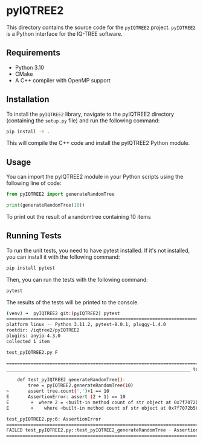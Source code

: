 # pyIQTREE2

This directory contains the source code for the `pyIQTREE2` project. `pyIQTREE2` is a Python interface for the IQ-TREE software.

## Requirements

- Python 3.10
- CMake
- A C++ compiler with OpenMP support

## Installation

To install the `pyIQTREE2` library, navigate to the pyIQTREE2 directory (containing the `setup.py` file) and run the following command:

```bash
pip install -e .
```

This will compile the C++ code and install the pyIQTREE2 Python module.

## Usage
You can import the pyIQTREE2 module in your Python scripts using the following line of code:

```python
from pyIQTREE2 import generateRandomTree

print(generateRandomTree(10))
```

To print out the result of a randomtree containing 10 items

## Running Tests

To run the unit tests, you need to have pytest installed. If it's not installed, you can install it with the following command:

```bash
pip install pytest
```

Then, you can run the tests with the following command:

```bash
pytest
``` 

The results of the tests will be printed to the console.

```bash
(venv) ➜  pyIQTREE2 git:(pyIQTREE2) pytest
=========================================================================== test session starts ===========================================================================
platform linux -- Python 3.11.2, pytest-8.0.1, pluggy-1.4.0
rootdir: /iqtree2/pyIQTREE2
plugins: anyio-4.3.0
collected 1 item                                                                                                                                                          

test_pyIQTREE2.py F                                                                                                                                                 [100%]

================================================================================ FAILURES =================================================================================
____________________________________________________________________ test_pyIQTREE2_generateRandomTree ____________________________________________________________________

    def test_pyIQTREE2_generateRandomTree():
        tree = pyIQTREE2.generateRandomTree(10)
>       assert tree.count(',')+1 == 10
E       AssertionError: assert (2 + 1) == 10
E        +  where 2 = <built-in method count of str object at 0x7f7072b563d0>(',')
E        +    where <built-in method count of str object at 0x7f7072b563d0> = '((A:0.1,B:0.2):0.3,C:0.4);'.count

test_pyIQTREE2.py:6: AssertionError
========================================================================= short test summary info =========================================================================
FAILED test_pyIQTREE2.py::test_pyIQTREE2_generateRandomTree - AssertionError: assert (2 + 1) == 10
============================================================================ 1 failed in 0.25s ============================================================================
```